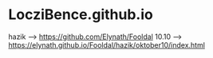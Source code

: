 # LocziBence.github.io
hazik --> https://github.com/Elynath/Fooldal
10.10 --> https://elynath.github.io/Fooldal/hazik/oktober10/index.html
